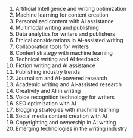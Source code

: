 1. Artificial Intelligence and writing optimization
2. Machine learning for content creation
3. Personalized content with AI assistance
4. Multimodal writing and publishing
5. Data analytics for writers and publishers
6. Ethical considerations in AI-assisted writing
7. Collaboration tools for writers
8. Content strategy with machine learning
9. Technical writing and AI feedback
10. Fiction writing and AI assistance
11. Publishing industry trends
12. Journalism and AI-powered research
13. Academic writing and AI-assisted research
14. Creativity and AI in writing
15. Voice recognition technology for writers
16. SEO optimization with AI
17. Blogging strategies with machine learning
18. Social media content creation with AI
19. Copyrighting and ownership in AI writing
20. Emerging technologies in the writing industry
